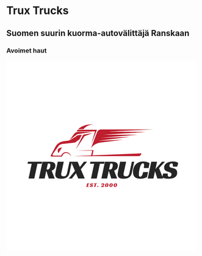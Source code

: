 # Trux Trucks
## Suomen suurin kuorma-autovälittäjä Ranskaan
### Avoimet haut

![logo](kuvat/Trux_trucks.png)
